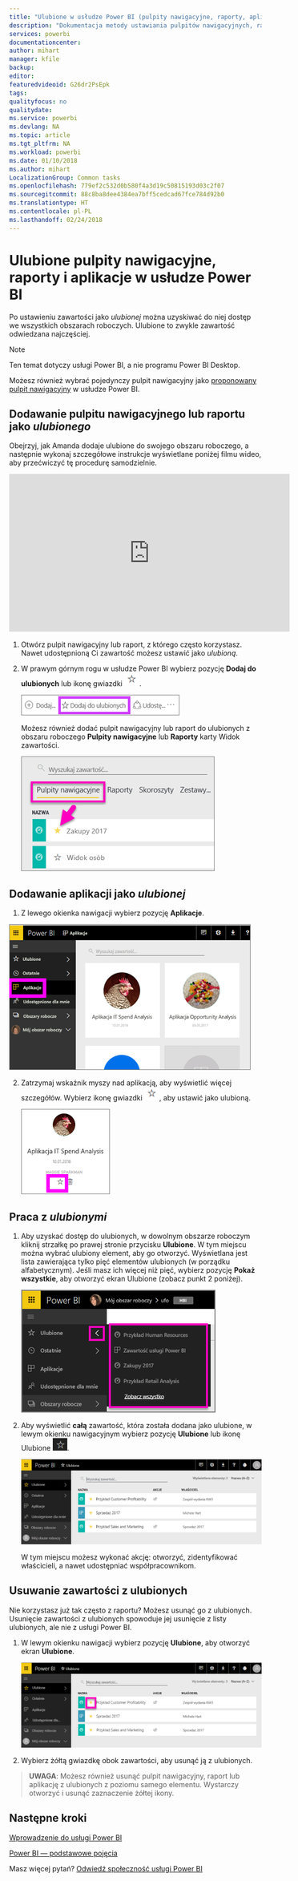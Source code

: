 ```yaml
---
title: "Ulubione w usłudze Power BI (pulpity nawigacyjne, raporty, aplikacje)"
description: "Dokumentacja metody ustawiania pulpitów nawigacyjnych, raportów i aplikacji jako ulubionych w usłudze Power BI"
services: powerbi
documentationcenter: 
author: mihart
manager: kfile
backup: 
editor: 
featuredvideoid: G26dr2PsEpk
tags: 
qualityfocus: no
qualitydate: 
ms.service: powerbi
ms.devlang: NA
ms.topic: article
ms.tgt_pltfrm: NA
ms.workload: powerbi
ms.date: 01/10/2018
ms.author: mihart
LocalizationGroup: Common tasks
ms.openlocfilehash: 779ef2c532d0b580f4a3d19c50815193d03c2f07
ms.sourcegitcommit: 88c8ba8dee4384ea7bff5cedcad67fce784d92b0
ms.translationtype: HT
ms.contentlocale: pl-PL
ms.lasthandoff: 02/24/2018
---
```

# <a name="favorite-dashboards-reports-and-apps-in-power-bi-service"></a>Ulubione pulpity nawigacyjne, raporty i aplikacje w usłudze Power BI
Po ustawieniu zawartości jako *ulubionej* można uzyskiwać do niej dostęp we wszystkich obszarach roboczych.  Ulubione to zwykle zawartość odwiedzana najczęściej.

> [!NOTE]
> Ten temat dotyczy usługi Power BI, a nie programu Power BI Desktop.
> 
> 

Możesz również wybrać pojedynczy pulpit nawigacyjny jako [proponowany pulpit nawigacyjny](service-dashboard-featured.md) w usłudze Power BI.

## <a name="add-a-dashboard-or-report-as-a-favorite"></a>Dodawanie pulpitu nawigacyjnego lub raportu jako *ulubionego*
Obejrzyj, jak Amanda dodaje ulubione do swojego obszaru roboczego, a następnie wykonaj szczegółowe instrukcje wyświetlane poniżej filmu wideo, aby przećwiczyć tę procedurę samodzielnie.

<iframe width="560" height="315" src="https://www.youtube.com/embed/G26dr2PsEpk" frameborder="0" allowfullscreen></iframe>


1. Otwórz pulpit nawigacyjny lub raport, z którego często korzystasz. Nawet udostępnioną Ci zawartość możesz ustawić jako *ulubioną*.
2. W prawym górnym rogu w usłudze Power BI wybierz pozycję **Dodaj do ulubionych** lub ikonę gwiazdki ![](media/service-dashboard-favorite/power-bi-favorite-icon.png).
   
   ![](media/service-dashboard-favorite/powerbi-dashboard-favorite.png)
   
   Możesz również dodać pulpit nawigacyjny lub raport do ulubionych z obszaru roboczego **Pulpity nawigacyjne** lub **Raporty** karty Widok zawartości.
   
   ![](media/service-dashboard-favorite/power-bi-dashboard-favorite.png)

## <a name="add-an-app-as-a-favorite"></a>Dodawanie aplikacji jako *ulubionej*

1. Z lewego okienka nawigacji wybierz pozycję **Aplikacje**.

  ![](media/service-dashboard-favorite/power-bi-favorite-apps.png)

2. Zatrzymaj wskaźnik myszy nad aplikacją, aby wyświetlić więcej szczegółów.  Wybierz ikonę gwiazdki ![](media/service-dashboard-favorite/power-bi-favorite-icon.png), aby ustawić jako ulubioną.
   
   ![](media/service-dashboard-favorite/power-bi-favorite-app.png)

## <a name="working-with-favorites"></a>Praca z *ulubionymi*
1. Aby uzyskać dostęp do ulubionych, w dowolnym obszarze roboczym kliknij strzałkę po prawej stronie przycisku **Ulubione**.  W tym miejscu można wybrać ulubiony element, aby go otworzyć. Wyświetlana jest lista zawierająca tylko pięć elementów ulubionych (w porządku alfabetycznym). Jeśli masz ich więcej niż pięć, wybierz pozycję **Pokaż wszystkie**, aby otworzyć ekran Ulubione (zobacz punkt 2 poniżej). 
   
   ![](media/service-dashboard-favorite/power-bi-favorite-flyout-new.png)
2. Aby wyświetlić **całą** zawartość, która została dodana jako ulubione, w lewym okienku nawigacyjnym wybierz pozycję **Ulubione** lub ikonę Ulubione ![](media/service-dashboard-favorite/power-bi-favorites-icon.png).  
   
    ![](media/service-dashboard-favorite/power-bi-favorites-screen.png)
   
   W tym miejscu możesz wykonać akcję: otworzyć, zidentyfikować właścicieli, a nawet udostępniać współpracownikom.

## <a name="unfavorite-content"></a>Usuwanie zawartości z ulubionych
Nie korzystasz już tak często z raportu?  Możesz usunąć go z ulubionych. Usunięcie zawartości z ulubionych spowoduje jej usunięcie z listy ulubionych, ale nie z usługi Power BI.

1. W lewym okienku nawigacji wybierz pozycję **Ulubione**, aby otworzyć ekran **Ulubione**.
   
   ![](media/service-dashboard-favorite/power-bi-unfavorites-screen.png)
2. Wybierz żółtą gwiazdkę obok zawartości, aby usunąć ją z ulubionych.

> **UWAGA**: Możesz również usunąć pulpit nawigacyjny, raport lub aplikację z ulubionych z poziomu samego elementu. Wystarczy otworzyć i usunąć zaznaczenie żółtej ikony.   
> 
> 

## <a name="next-steps"></a>Następne kroki
[Wprowadzenie do usługi Power BI](service-get-started.md)

[Power BI — podstawowe pojęcia](service-basic-concepts.md)

Masz więcej pytań? [Odwiedź społeczność usługi Power BI](http://community.powerbi.com/)

